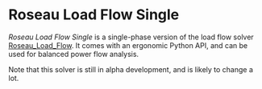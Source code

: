 # Roseau Load Flow Single

_Roseau Load Flow Single_ is a single-phase version of the load flow solver
[Roseau_Load_Flow](https://github.com/RoseauTechnologies/Roseau_Load_Flow_Engine/).
It comes with an ergonomic Python API, and can be used for balanced power flow analysis.

Note that this solver is still in alpha development, and is likely to change a lot. 
